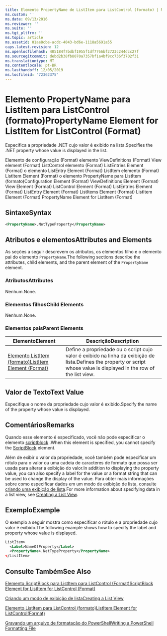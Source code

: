 ```yaml
---
title: Elemento PropertyName de ListItem para ListControl (formato) | Microsoft Docs
ms.custom: ''
ms.date: 09/13/2016
ms.reviewer: ''
ms.suite: ''
ms.tgt_pltfrm: ''
ms.topic: article
ms.assetid: 01ae8cbe-acdc-4043-bd6e-1118a5691a55
caps.latest.revision: 12
ms.openlocfilehash: 405184f7bdbf1955f1df7766bf2723c244dcc27f
ms.sourcegitcommit: debd2b38fb8070a7357bf1a4bf9cc736f3702f31
ms.translationtype: MT
ms.contentlocale: pt-BR
ms.lasthandoff: 12/05/2019
ms.locfileid: "72362375"
---
```

# <a name="propertyname-element-for-listitem-for-listcontrol-format"></a><span data-ttu-id="81b26-102">Elemento PropertyName para ListItem para ListControl (formato)</span><span class="sxs-lookup"><span data-stu-id="81b26-102">PropertyName Element for ListItem for ListControl (Format)</span></span>

<span data-ttu-id="81b26-103">Especifica a propriedade .NET cujo valor é exibido na lista.</span><span class="sxs-lookup"><span data-stu-id="81b26-103">Specifies the .NET property whose value is displayed in the list.</span></span>

<span data-ttu-id="81b26-104">Elemento de configuração (Format) elemento ViewDefinitions (Format) View element (Format) ListControl elemento (Format) ListEntries Element (Format) o elemento ListEntry Element (Format) ListItem elemento (Format) ListItem Element (Format) o elemento PropertyName para ListItem (formato)</span><span class="sxs-lookup"><span data-stu-id="81b26-104">Configuration Element (Format) ViewDefinitions Element (Format) View Element (Format) ListControl Element (Format) ListEntries Element (Format) ListEntry Element (Format) ListItems Element (Format) ListItem Element (Format) PropertyName Element for ListItem (Format)</span></span>

## <a name="syntax"></a><span data-ttu-id="81b26-105">Sintaxe</span><span class="sxs-lookup"><span data-stu-id="81b26-105">Syntax</span></span>

```xml
<PropertyName>.NetTypeProperty</PropertyName>
```

## <a name="attributes-and-elements"></a><span data-ttu-id="81b26-106">Atributos e elementos</span><span class="sxs-lookup"><span data-stu-id="81b26-106">Attributes and Elements</span></span>

<span data-ttu-id="81b26-107">As seções a seguir descrevem os atributos, os elementos filho e o elemento pai do elemento `PropertyName`.</span><span class="sxs-lookup"><span data-stu-id="81b26-107">The following sections describe the attributes, child elements, and the parent element of the `PropertyName` element.</span></span>

### <a name="attributes"></a><span data-ttu-id="81b26-108">Atributos</span><span class="sxs-lookup"><span data-stu-id="81b26-108">Attributes</span></span>

<span data-ttu-id="81b26-109">Nenhum.</span><span class="sxs-lookup"><span data-stu-id="81b26-109">None.</span></span>

### <a name="child-elements"></a><span data-ttu-id="81b26-110">Elementos filhos</span><span class="sxs-lookup"><span data-stu-id="81b26-110">Child Elements</span></span>

<span data-ttu-id="81b26-111">Nenhum.</span><span class="sxs-lookup"><span data-stu-id="81b26-111">None.</span></span>

### <a name="parent-elements"></a><span data-ttu-id="81b26-112">Elementos pais</span><span class="sxs-lookup"><span data-stu-id="81b26-112">Parent Elements</span></span>

|<span data-ttu-id="81b26-113">Elemento</span><span class="sxs-lookup"><span data-stu-id="81b26-113">Element</span></span>|<span data-ttu-id="81b26-114">Descrição</span><span class="sxs-lookup"><span data-stu-id="81b26-114">Description</span></span>|
|-------------|-----------------|
|[<span data-ttu-id="81b26-115">Elemento ListItem (formato)</span><span class="sxs-lookup"><span data-stu-id="81b26-115">ListItem Element (Format)</span></span>](./listitem-element-for-listitems-for-listcontrol-format.md)|<span data-ttu-id="81b26-116">Define a propriedade ou o script cujo valor é exibido na linha da exibição de lista.</span><span class="sxs-lookup"><span data-stu-id="81b26-116">Defines the property or script whose value is displayed in the row of the list view.</span></span>|

## <a name="text-value"></a><span data-ttu-id="81b26-117">Valor de Texto</span><span class="sxs-lookup"><span data-stu-id="81b26-117">Text Value</span></span>

<span data-ttu-id="81b26-118">Especifique o nome da propriedade cujo valor é exibido.</span><span class="sxs-lookup"><span data-stu-id="81b26-118">Specify the name of the property whose value is displayed.</span></span>

## <a name="remarks"></a><span data-ttu-id="81b26-119">Comentários</span><span class="sxs-lookup"><span data-stu-id="81b26-119">Remarks</span></span>

<span data-ttu-id="81b26-120">Quando esse elemento é especificado, você não pode especificar o elemento [scriptblock](./scriptblock-element-for-listitem-for-listcontrol-format.md) .</span><span class="sxs-lookup"><span data-stu-id="81b26-120">When this element is specified, you cannot specify the [ScriptBlock](./scriptblock-element-for-listitem-for-listcontrol-format.md) element.</span></span>

<span data-ttu-id="81b26-121">Além de exibir o valor da propriedade, você também pode especificar um rótulo para o valor ou uma cadeia de caracteres de formato que possa ser usada para alterar a exibição do valor.</span><span class="sxs-lookup"><span data-stu-id="81b26-121">In addition to displaying the property value, you can also specify a label for the value or a format string that can be used to change the display of the value.</span></span> <span data-ttu-id="81b26-122">Para obter mais informações sobre como especificar dados em um modo de exibição de lista, consulte [criando uma exibição de lista](./creating-a-list-view.md).</span><span class="sxs-lookup"><span data-stu-id="81b26-122">For more information about specifying data in a list view, see [Creating a List View](./creating-a-list-view.md).</span></span>

## <a name="example"></a><span data-ttu-id="81b26-123">Exemplo</span><span class="sxs-lookup"><span data-stu-id="81b26-123">Example</span></span>

<span data-ttu-id="81b26-124">O exemplo a seguir mostra como especificar o rótulo e a propriedade cujo valor é exibido.</span><span class="sxs-lookup"><span data-stu-id="81b26-124">The following example shows how to specify the label and property whose value is displayed.</span></span>

```xml
ListItem>
  <Label>NameOfProperty</Label>
  <PropertyName>.NetTypeProperty</PropertyName>
</ListItem>

```

## <a name="see-also"></a><span data-ttu-id="81b26-125">Consulte Também</span><span class="sxs-lookup"><span data-stu-id="81b26-125">See Also</span></span>

[<span data-ttu-id="81b26-126">Elemento ScriptBlock para ListItem para ListControl (Format)</span><span class="sxs-lookup"><span data-stu-id="81b26-126">ScriptBlock Element for ListItem for ListControl (Format)</span></span>](./scriptblock-element-for-listitem-for-listcontrol-format.md)

[<span data-ttu-id="81b26-127">Criando um modo de exibição de lista</span><span class="sxs-lookup"><span data-stu-id="81b26-127">Creating a List View</span></span>](./creating-a-list-view.md)

[<span data-ttu-id="81b26-128">Elemento ListItem para ListControl (formato)</span><span class="sxs-lookup"><span data-stu-id="81b26-128">ListItem Element for ListControl(Format)</span></span>](./listitem-element-for-listitems-for-listcontrol-format.md)

[<span data-ttu-id="81b26-129">Gravando um arquivo de formatação do PowerShell</span><span class="sxs-lookup"><span data-stu-id="81b26-129">Writing a PowerShell Formatting File</span></span>](./writing-a-powershell-formatting-file.md)
